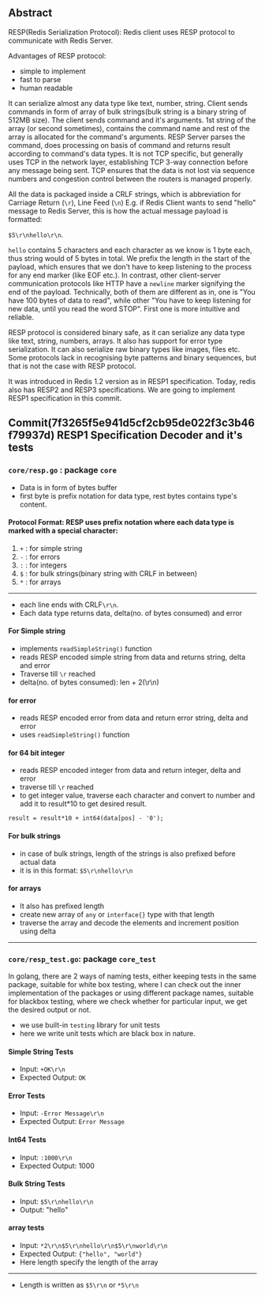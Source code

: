 ## Abstract 

RESP(Redis Serialization Protocol): 
Redis client uses RESP protocol to communicate with Redis Server.

Advantages of RESP protocol:
- simple to implement
- fast to parse 
- human readable

It can serialize almost any data type like text, number, string. Client sends commands in form of array of bulk strings(bulk string is a binary string of 512MB size). The client sends command and it's arguments. 1st string of the array (or second sometimes), contains the command name and rest of the array is allocated for the command's arguments. RESP Server parses the command, does processing on basis of command and returns result according to command's data types.
It is not TCP specific, but generally uses TCP in the network layer, establishing TCP 3-way connection before any message being sent. TCP ensures that the data is not lost via sequence numbers and congestion control between the routers is managed properly.


All the data is packaged inside a CRLF strings, which is abbreviation for Carriage Return (`\r`), Line Feed (`\n`)
E.g. if Redis Client wants to send "hello" message to Redis Server, this is how the actual message payload is formatted: 

`$5\r\nhello\r\n`.

`hello` contains 5 characters and each character as we know is 1 byte each, thus string would of 5 bytes in total. We prefix the length in the start of the payload, which ensures that we don't have to keep listening to the process for any end marker (like EOF etc.).
In contrast, other client-server communication protocols like HTTP have a `newline` marker signifying the end of the payload.
Technically, both of them are different as in, one is "You have 100 bytes of data to read", while other "You have to keep listening for new data, until you read the word STOP". First one is more intuitive and reliable.


RESP protocol is considered binary safe, as it can serialize any data type like text, string, numbers, arrays. It also has support for error type serialization.
It can also serialize raw binary types like images, files etc. Some protocols lack in recognising byte patterns and binary sequences, but that is not the case with RESP protocol.


It was introduced in Redis 1.2 version as in RESP1 specification. Today, redis also has RESP2 and RESP3 specifications.
We are going to implement RESP1 specification in this commit.

## Commit(7f3265f5e941d5cf2cb95de022f3c3b46f79937d) RESP1 Specification Decoder and it's tests

### `core/resp.go` : package `core`
- Data is in form of bytes buffer
- first byte is prefix notation for data type, rest bytes contains type's content.

#### Protocol Format: RESP uses prefix notation where each data type is marked with a special character:
1. `+` : for simple string
2. `-` : for errors
3. `:` : for integers
4. `$` : for bulk strings(binary string with CRLF in between)
5. `*` : for arrays
---
- each line ends with CRLF`\r\n`.
- Each data type returns data, delta(no. of bytes consumed) and error

#### For Simple string
- implements `readSimpleString()` function
- reads RESP encoded simple string from data and returns string, delta and error
- Traverse till `\r` reached
- delta(no. of bytes consumed): len + 2(\r\n)

#### for error
- reads RESP encoded error from data and return error string, delta and error
- uses `readSimpleString()` function

#### for 64 bit integer 
- reads RESP encoded integer from data and return integer, delta and error
- traverse till `\r` reached
- to get integer value, traverse each character and convert to number and add it to result*10 to get desired result.

`result = result*10 + int64(data[pos] - '0');`

#### For bulk strings
- in case of bulk strings, length of the strings is also prefixed before actual data
- it is in this format: `$5\r\nhello\r\n`

#### for arrays
- It also has prefixed length
- create new array of `any` or `interface{}` type with that length
- traverse the array and decode the elements and increment position using delta

---
### `core/resp_test.go`:  package `core_test`

In golang, there are 2 ways of naming tests, either keeping tests in the same package, suitable for white box testing, where I can check out the inner implementation of the packages or using different package names, suitable for blackbox testing, where we check whether for particular input, we get the desired output or not.

- we use built-in `testing` library for unit tests
- here we write unit tests which are black box in nature.

#### Simple String Tests
- Input: `+OK\r\n`
- Expected Output: `OK`

#### Error Tests
- Input: `-Error Message\r\n`
- Expected Output: `Error Message`

#### Int64 Tests
- Input: `:1000\r\n`
- Expected Output: 1000

#### Bulk String Tests
- Input: `$5\r\nhello\r\n`
- Output: "hello"

#### array tests
- Input: `*2\r\n$5\r\nhello\r\n$5\r\nworld\r\n`
- Expected Output: `{"hello", "world"}`
- Here length specify the length of the array
---
- Length is written as `$5\r\n` or `*5\r\n`
















